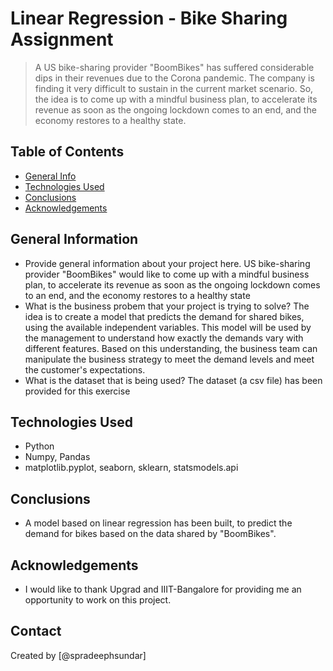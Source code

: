 # Linear Regression - Bike Sharing Assignment
> A US bike-sharing provider "BoomBikes" has suffered considerable dips in their revenues due to the Corona pandemic. The company is finding it very difficult to sustain in the current market scenario. So, the idea is to come up with a mindful business plan, to accelerate its revenue as soon as the ongoing lockdown comes to an end, and the economy restores to a healthy state.


## Table of Contents
* [General Info](#general-information)
* [Technologies Used](#technologies-used)
* [Conclusions](#conclusions)
* [Acknowledgements](#acknowledgements)

<!-- You can include any other section that is pertinent to your problem -->

## General Information
- Provide general information about your project here.
    US bike-sharing provider "BoomBikes" would like to come up with a mindful business plan, to accelerate its revenue as soon as the ongoing lockdown comes to an end, and the economy restores to a healthy state
- What is the business probem that your project is trying to solve?
    The idea is to create a model that predicts the demand for shared bikes, using the available independent variables. This model will be used by the management to understand how exactly the demands vary with different features. Based on this understanding, the business team can manipulate the business strategy to meet the demand levels and meet the customer's expectations. 
- What is the dataset that is being used?
    The dataset (a csv file) has been provided for this exercise

<!-- You don't have to answer all the questions - just the ones relevant to your project. -->

## Technologies Used
- Python
- Numpy, Pandas 
- matplotlib.pyplot, seaborn, sklearn, statsmodels.api

<!-- As the libraries versions keep on changing, it is recommended to mention the version of library used in this project -->

## Conclusions
- A model based on linear regression has been built, to predict the demand for bikes based on the data shared by "BoomBikes".

<!-- You don't have to answer all the questions - just the ones relevant to your project. -->


## Acknowledgements
- I would like to thank Upgrad and IIIT-Bangalore for providing me an opportunity to work on this project.

## Contact
Created by [@spradeephsundar]


<!-- Optional -->
<!-- ## License -->
<!-- This project is open source and available under the [... License](). -->

<!-- You don't have to include all sections - just the one's relevant to your project -->